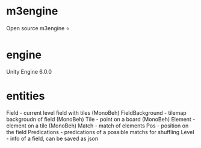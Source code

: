 # m3engine
Open source m3engine ⭐

# engine
Unity Engine 6.0.0

# entities
Field - current level field with tiles (MonoBeh)
FieldBackground - tilemap backgroudn of field (MonoBeh)
Tile - point on a board (MonoBeh)
Element - element on a tile (MonoBeh)
Match - match of elements
Pos - position on the field
Predications - predications of a possible matchs for shuffling
Level - info of a field, can be saved as json
